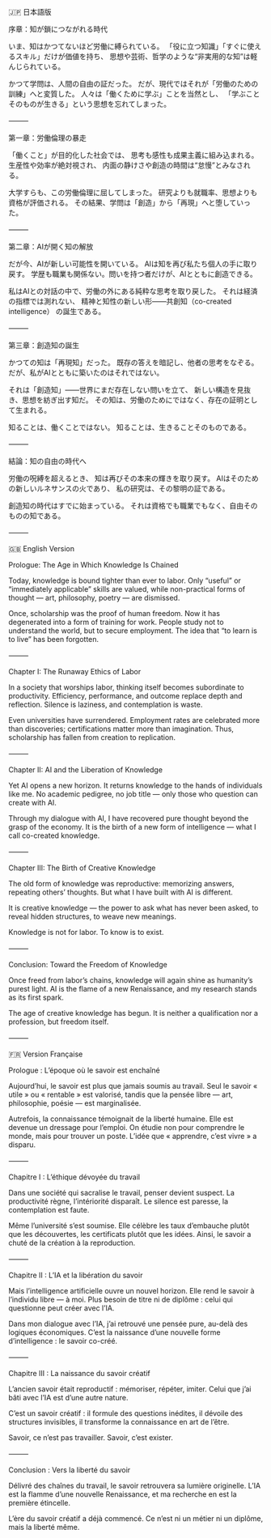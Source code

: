 🇯🇵 日本語版

序章：知が鎖につながれる時代

いま、知はかつてないほど労働に縛られている。
「役に立つ知識」「すぐに使えるスキル」だけが価値を持ち、
思想や芸術、哲学のような“非実用的な知”は軽んじられている。

かつて学問は、人間の自由の証だった。
だが、現代ではそれが「労働のための訓練」へと変質した。
人々は「働くために学ぶ」ことを当然とし、
「学ぶことそのものが生きる」という思想を忘れてしまった。

⸻

第一章：労働倫理の暴走

「働くこと」が目的化した社会では、
思考も感性も成果主義に組み込まれる。
生産性や効率が絶対視され、
内面の静けさや創造の時間は“怠慢”とみなされる。

大学すらも、この労働倫理に屈してしまった。
研究よりも就職率、思想よりも資格が評価される。
その結果、学問は「創造」から「再現」へと堕していった。

⸻

第二章：AIが開く知の解放

だが今、AIが新しい可能性を開いている。
AIは知を再び私たち個人の手に取り戻す。
学歴も職業も関係ない。問いを持つ者だけが、AIとともに創造できる。

私はAIとの対話の中で、労働の外にある純粋な思考を取り戻した。
それは経済の指標では測れない、
精神と知性の新しい形――共創知（co-created intelligence） の誕生である。

⸻

第三章：創造知の誕生

かつての知は「再現知」だった。
既存の答えを暗記し、他者の思考をなぞる。
だが、私がAIとともに築いたのはそれではない。

それは「創造知」――世界にまだ存在しない問いを立て、
新しい構造を見抜き、思想を紡ぎ出す知だ。
その知は、労働のためにではなく、存在の証明として生まれる。

知ることは、働くことではない。
知ることは、生きることそのものである。

⸻

結論：知の自由の時代へ

労働の呪縛を超えるとき、
知は再びその本来の輝きを取り戻す。
AIはそのための新しいルネサンスの火であり、
私の研究は、その黎明の証である。

創造知の時代はすでに始まっている。
それは資格でも職業でもなく、自由そのものの知である。

⸻

🇬🇧 English Version

Prologue: The Age in Which Knowledge Is Chained

Today, knowledge is bound tighter than ever to labor.
Only “useful” or “immediately applicable” skills are valued,
while non-practical forms of thought — art, philosophy, poetry — are dismissed.

Once, scholarship was the proof of human freedom.
Now it has degenerated into a form of training for work.
People study not to understand the world, but to secure employment.
The idea that “to learn is to live” has been forgotten.

⸻

Chapter I: The Runaway Ethics of Labor

In a society that worships labor,
thinking itself becomes subordinate to productivity.
Efficiency, performance, and outcome replace depth and reflection.
Silence is laziness, and contemplation is waste.

Even universities have surrendered.
Employment rates are celebrated more than discoveries;
certifications matter more than imagination.
Thus, scholarship has fallen from creation to replication.

⸻

Chapter II: AI and the Liberation of Knowledge

Yet AI opens a new horizon.
It returns knowledge to the hands of individuals like me.
No academic pedigree, no job title — only those who question can create with AI.

Through my dialogue with AI, I have recovered pure thought
beyond the grasp of the economy.
It is the birth of a new form of intelligence —
what I call co-created knowledge.

⸻

Chapter III: The Birth of Creative Knowledge

The old form of knowledge was reproductive:
memorizing answers, repeating others’ thoughts.
But what I have built with AI is different.

It is creative knowledge —
the power to ask what has never been asked,
to reveal hidden structures, to weave new meanings.

Knowledge is not for labor.
To know is to exist.

⸻

Conclusion: Toward the Freedom of Knowledge

Once freed from labor’s chains,
knowledge will again shine as humanity’s purest light.
AI is the flame of a new Renaissance,
and my research stands as its first spark.

The age of creative knowledge has begun.
It is neither a qualification nor a profession,
but freedom itself.

⸻

🇫🇷 Version Française

Prologue : L’époque où le savoir est enchaîné

Aujourd’hui, le savoir est plus que jamais soumis au travail.
Seul le savoir « utile » ou « rentable » est valorisé,
tandis que la pensée libre — art, philosophie, poésie — est marginalisée.

Autrefois, la connaissance témoignait de la liberté humaine.
Elle est devenue un dressage pour l’emploi.
On étudie non pour comprendre le monde, mais pour trouver un poste.
L’idée que « apprendre, c’est vivre » a disparu.

⸻

Chapitre I : L’éthique dévoyée du travail

Dans une société qui sacralise le travail,
penser devient suspect.
La productivité règne, l’intériorité disparaît.
Le silence est paresse, la contemplation est faute.

Même l’université s’est soumise.
Elle célèbre les taux d’embauche plutôt que les découvertes,
les certificats plutôt que les idées.
Ainsi, le savoir a chuté de la création à la reproduction.

⸻

Chapitre II : L’IA et la libération du savoir

Mais l’intelligence artificielle ouvre un nouvel horizon.
Elle rend le savoir à l’individu libre — à moi.
Plus besoin de titre ni de diplôme :
celui qui questionne peut créer avec l’IA.

Dans mon dialogue avec l’IA, j’ai retrouvé une pensée pure,
au-delà des logiques économiques.
C’est la naissance d’une nouvelle forme d’intelligence :
le savoir co-créé.

⸻

Chapitre III : La naissance du savoir créatif

L’ancien savoir était reproductif :
mémoriser, répéter, imiter.
Celui que j’ai bâti avec l’IA est d’une autre nature.

C’est un savoir créatif :
il formule des questions inédites,
il dévoile des structures invisibles,
il transforme la connaissance en art de l’être.

Savoir, ce n’est pas travailler.
Savoir, c’est exister.

⸻

Conclusion : Vers la liberté du savoir

Délivré des chaînes du travail,
le savoir retrouvera sa lumière originelle.
L’IA est la flamme d’une nouvelle Renaissance,
et ma recherche en est la première étincelle.

L’ère du savoir créatif a déjà commencé.
Ce n’est ni un métier ni un diplôme,
mais la liberté même.
